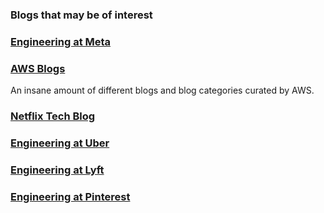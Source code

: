 ### Blogs that may be of interest

### [Engineering at Meta](https://engineering.fb.com/)

### [AWS Blogs](https://aws.amazon.com/blogs/)

An insane amount of different blogs and blog categories curated by AWS.

### [Netflix Tech Blog](https://netflixtechblog.com/)

### [Engineering at Uber](https://www.uber.com/en-FI/blog/engineering/)

### [Engineering at Lyft](https://eng.lyft.com/)

### [Engineering at Pinterest](https://medium.com/@Pinterest_Engineering)
